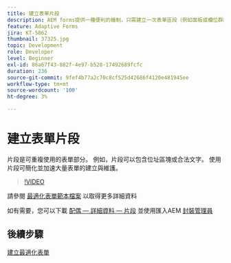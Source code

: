 ```yaml
---
title: 建立表單片段
description: AEM forms提供一種便利的機制，只需建立一次表單區段（例如面板或欄位群組），即可在調適型表單中重複使用。
feature: Adaptive Forms
jira: KT-5862
thumbnail: 37325.jpg
topic: Development
role: Developer
level: Beginner
exl-id: 86a67f43-882f-4e97-b528-17492689fcfc
duration: 236
source-git-commit: 9fef4b77a2c70c8cf525d42686f4120e481945ee
workflow-type: tm+mt
source-wordcount: '100'
ht-degree: 3%

---
```


# 建立表單片段

片段是可重複使用的表單部分。 例如，片段可以包含位址區塊或合法文字。 使用片段可簡化並加速大量表單的建立與維護。


>[!VIDEO](https://video.tv.adobe.com/v/37325?quality=12&learn=on)



請參閱 [最適化表單範本檔案](https://experienceleague.adobe.com/docs/experience-manager-65/forms/adaptive-forms-basic-authoring/adaptive-form-fragments.html) 以取得更多詳細資料

如有需要，您可以下載 [配偶 — 詳細資料 — 片段](assets/spouse-details-fragment.zip) 並使用匯入AEM [封裝管理員](http://localhost:4502/crx/packmgr/index.jsp)

## 後續步驟

[建立最適化表單](./create-adaptive-form.md)
